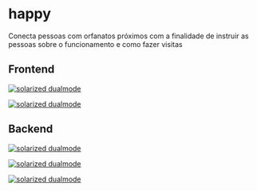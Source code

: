 # happy
Conecta pessoas com orfanatos próximos com a finalidade de instruir as pessoas sobre o funcionamento e como fazer visitas


## Frontend

[![solarized dualmode](https://github.com/manuelabognar/happy/blob/master/screenshot/front1.png)](#features)

[![solarized dualmode](https://github.com/manuelabognar/happy/blob/master/screenshot/frontw.png)](#features)


## Backend

[![solarized dualmode](https://github.com/manuelabognar/happy/blob/master/screenshot/back1.png)](#features)

[![solarized dualmode](https://github.com/manuelabognar/happy/blob/master/screenshot/back2.png)](#features)

[![solarized dualmode](https://github.com/manuelabognar/happy/blob/master/screenshot/back3.png)](#features)

